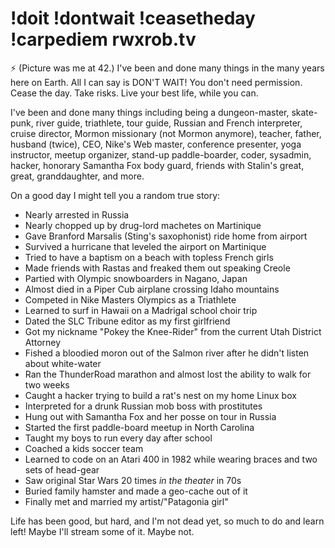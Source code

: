 # !doit !dontwait !ceasetheday !carpediem rwxrob.tv

⚡ (Picture was me at 42.) I've been and done many things in the many years here on Earth. All I can say is DON'T WAIT! You don't need permission. Cease the day. Take risks. Live your best life, while you can.

I've been and done many things including being a dungeon-master, skate-punk, river guide, triathlete, tour guide, Russian and French interpreter, cruise director, Mormon missionary (not Mormon anymore), teacher, father, husband (twice), CEO, Nike's Web master, conference presenter, yoga instructor, meetup organizer, stand-up paddle-boarder, coder, sysadmin, hacker, honorary Samantha Fox body guard, friends with Stalin's great, great, granddaughter, and more.

On a good day I might tell you a random true story:

* Nearly arrested in Russia
* Nearly chopped up by drug-lord machetes on Martinique
* Gave Branford Marsalis (Sting's saxophonist) ride home from airport
* Survived a hurricane that leveled the airport on Martinique
* Tried to have a baptism on a beach with topless French girls
* Made friends with Rastas and freaked them out speaking Creole
* Partied with Olympic snowboarders in Nagano, Japan
* Almost died in a Piper Cub airplane crossing Idaho mountains
* Competed in Nike Masters Olympics as a Triathlete
* Learned to surf in Hawaii on a Madrigal school choir trip
* Dated the SLC Tribune editor as my first girlfriend
* Got my nickname "Pokey the Knee-Rider" from the current Utah District Attorney
* Fished a bloodied moron out of the Salmon river after he didn't listen about white-water
* Ran the ThunderRoad marathon and almost lost the ability to walk for two weeks
* Caught a hacker trying to build a rat's nest on my home Linux box
* Interpreted for a drunk Russian mob boss with prostitutes
* Hung out with Samantha Fox and her posse on tour in Russia
* Started the first paddle-board meetup in North Carolina
* Taught my boys to run every day after school
* Coached a kids soccer team
* Learned to code on an Atari 400 in 1982 while wearing braces and two sets of head-gear
* Saw original Star Wars 20 times *in the theater* in 70s
* Buried family hamster and made a geo-cache out of it
* Finally met and married my artist/"Patagonia girl"

Life has been good, but hard, and I'm not dead yet, so much to do and learn left! Maybe I'll stream some of it. Maybe not.
